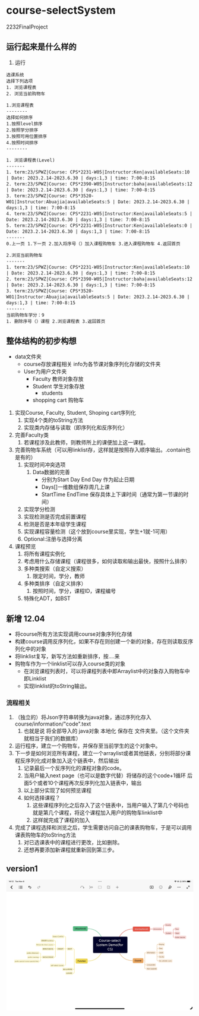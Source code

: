 # course-selectSystem
 2232FinalProject
## 运行起来是什么样的

1. 运行
````
选课系统
选择下列选项
1. 浏览课程表
2. 浏览当前购物车
````
````
1.浏览课程表
--------
选择如何排序
1.按照level排序
2.按照学分排序
3.按照可用位置排序
4.按照时间排序
--------
````
````
1. 浏览课程表(Level)
-------
1. term:23/SPWZ|Course: CPS*2231-W05|Instructor:Ken|availableSeats:10 | Date: 2023.2.14-2023.6.30 | days:1,3 | time: 7:00-8:15
2. term:23/SPWZ|Course: CPS*2390-W05|Instructor:baha|availableSeats:12 | Date: 2023.2.14-2023.6.30 | days:1,3 | time: 7:00-8:15
3. term:23/SPWZ|Course: CPS*3520-W01|Instructor:Abuajia|availableSeats:5 | Date: 2023.2.14-2023.6.30 | days:1,3 | time: 7:00-8:15
4. term:23/SPWZ|Course: CPS*2231-W05|Instructor:Ken|availableSeats:5 | Date: 2023.2.14-2023.6.30 | days:1,3 | time: 7:00-8:15
5. term:23/SPWZ|Course: CPS*2231-W05|Instructor:Ken|availableSeats:0 | Date: 2023.2.14-2023.6.30 | days:1,3 | time: 7:00-8:15
-------
0.上一页 1.下一页 2.加入将序号（）加入课程购物车 3.进入课程购物车 4.返回首页
````

````
2.浏览当前购物车
-------
1. term:23/SPWZ|Course: CPS*2231-W05|Instructor:Ken|availableSeats:10 | Date: 2023.2.14-2023.6.30 | days:1,3 | time: 7:00-8:15
2. term:23/SPWZ|Course: CPS*2390-W05|Instructor:baha|availableSeats:12 | Date: 2023.2.14-2023.6.30 | days:1,3 | time: 7:00-8:15
3. term:23/SPWZ|Course: CPS*3520-W01|Instructor:Abuajia|availableSeats:5 | Date: 2023.2.14-2023.6.30 | days:1,3 | time: 7:00-8:15
-------
当前购物车学分：9 
1. 删除序号（）课程 2.浏览课程表 3.返回首页
````

## 整体结构的初步构想
- data文件夹
  - course存放课程相关 info为各节课对象序列化存储的文件夹
  - User为用户文件夹
    - Faculty 教师对象存放
    - Student 学生对象存放
      - students
    - shopping cart 购物车
1. 实现Course, Faculty, Student, Shoping cart序列化
   1. 实现4个类的toString方法
   2. 实现类内存储与读取（即序列化和反序列化）
2. 完善Faculty类
   1. 若课程涉及此教师，则教师所上的课便加上这一课程。
3. 完善购物车系统（可以用linklist存，这样就是按照存入顺序输出。.contain也是有的）
   1. 实现时间冲突选项
      1. Data数据的完善
         - 分别为Start Day End Day 作为起止日期
         - Days[]一维数组保存周几上课
         - StartTime EndTime 保存具体上下课时间（通常为第一节课的时间）
   2. 实现学分检测
   3. 实现检测是否完成前置课程
   4. 检测是否是本年级学生课程
   5. 实现课程容量检测（这个放到course里实现，学生+1就-1可用）
   6. Optional:注册与选择分离
4. 课程预览
   1. 将所有课程实例化
   2. 考虑用什么存储课程（课程很多，如何读取和输出最快，按照什么排序）
   3. 多种类搜索（自定义搜索）
      1. 限定时间，学分，教师
   4. 多种类排序（自定义排序）
      1. 按照时间，学分，课程ID，课程编号
   5. 特殊化ADT，如BST
## 新增 12.04
- 将course所有方法实现调用course对象序列化存储
- 构建course调用反序列化，如果不存在则创建一个新的对象，存在则读取反序列化中的对象
- 将linklist复写，新写方法如重新排序，按....来
- 购物车作为一个linklist可以存入course类的对象
  - 在浏览课程列表时，可以将课程列表中即Arraylist中的对象存入购物车中即Linklist
  - 实现linklist的toString输出。
### 流程相关
1. （独立的）将Json字符串转换为java对象，通过序列化存入course/information/"code".text
   1. 也就是说 将全部导入的 java对象 本地化 保存在 文件夹里。（这个文件夹就相当于我们的数据库）
2. 运行程序，建立一个购物车，并保存至当前学生的这个对象中。
3. 下一步是如何浏览所有课程，建立一个arraylist或者其他链表，分别将部分课程反序列化成对象加入这个链表中，然后输出
   1. 记录最后一个反序列化的课程对象的code。
   2. 当用户输入next page（也可以是数字代替）将储存的这个code+1循环 后面5个或者10个课程再次反序列化加入链表中，输出
   3. 以上部分实现了如何预览课程
   4. 如何选择课程？
      1. 这些课程序列化之后存入了这个链表中，当用户输入了第几个号码也就是第几个课程，将这个课程加入用户的购物车linklist中
      2. 这样就完成了课程的加入
4. 完成了课程选择和浏览之后，学生需要访问自己的课表购物车，于是可以调用课表购物车的toString方法
   1. 对已选课表中的课程进行更改，比如删除。
   2. 还想再要添加新课程就重新回到第三步。

## version1
![](Picture/outline.jpg)